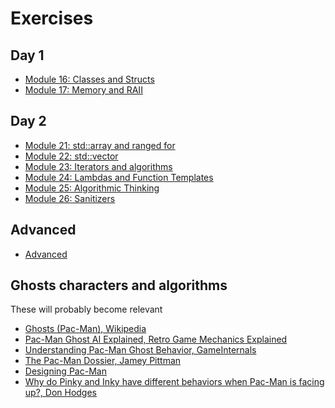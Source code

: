 # Exercises

## Day 1

* [Module 16: Classes and Structs](16/README.md)
* [Module 17: Memory and RAII](17/README.md)

## Day 2

* [Module 21: std::array and ranged for](21/README.md)
* [Module 22: std::vector](22/README.md)
* [Module 23: Iterators and algorithms](23/README.md)
* [Module 24: Lambdas and Function Templates](24/README.md)
* [Module 25: Algorithmic Thinking](25/README.md)
* [Module 26: Sanitizers](26/README.md)

## Advanced

* [Advanced](advanced/README.md)

## Ghosts characters and algorithms

These will probably become relevant
* [Ghosts (Pac-Man), Wikipedia](https://en.wikipedia.org/wiki/Ghosts_(Pac-Man))
* [Pac-Man Ghost AI Explained, Retro Game Mechanics Explained](https://youtu.be/ataGotQ7ir8)
* [Understanding Pac-Man Ghost Behavior, GameInternals](https://gameinternals.com/understanding-pac-man-ghost-behavior)
* [The Pac-Man Dossier, Jamey Pittman](https://www.gamasutra.com/view/feature/3938/the_pacman_dossier.php?print=1)
* [Designing Pac-Man](https://www.slideshare.net/grimlockt/pac-man-6561257)
* [Why do Pinky and Inky have different behaviors when Pac-Man is facing up?, Don Hodges](http://donhodges.com/pacman_pinky_explanation.htm)

